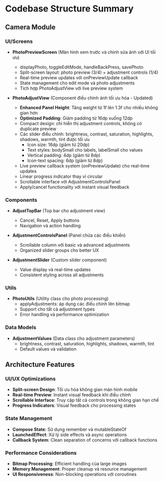# Codebase Structure Summary

## Camera Module

### UI/Screens
- **PhotoPreviewScreen** (Màn hình xem trước và chỉnh sửa ảnh với UI tối ưu)
  - displayPhoto, toggleEditMode, handleBackPress, savePhoto
  - Split-screen layout: photo preview (3/4) + adjustment controls (1/4)
  - Real-time preview updates với onPreviewUpdate callback
  - State management cho edit mode và photo adjustments
  - Tích hợp PhotoAdjustView với live preview system

- **PhotoAdjustView** (Component điều chỉnh ảnh tối ưu hóa - Updated)
  - **Enhanced Panel Height**: Tăng weight từ 1f lên 1.3f cho nhiều không gian hơn
  - **Optimized Padding**: Giảm padding từ 16dp xuống 12dp
  - Compact design: chỉ hiển thị adjustment controls, không có duplicate preview
  - Các slider điều chỉnh: brightness, contrast, saturation, highlights, shadows, warmth, tint được tối ưu
    - Icon size: 16dp (giảm từ 20dp)
    - Text styles: bodySmall cho labels, labelSmall cho values
    - Vertical padding: 4dp (giảm từ 8dp)
    - Icon-text spacing: 6dp (giảm từ 8dp)
  - Live preview callback system (onPreviewUpdate) cho real-time updates
  - Linear progress indicator thay vì circular
  - Scrollable interface với AdjustmentControlsPanel
  - Apply/cancel functionality với instant visual feedback

### Components
- **AdjustTopBar** (Top bar cho adjustment view)
  - Cancel, Reset, Apply buttons
  - Navigation và action handling

- **AdjustmentControlsPanel** (Panel chứa các điều khiển)
  - Scrollable column với basic và advanced adjustments
  - Organized slider groups cho better UX

- **AdjustmentSlider** (Custom slider component)
  - Value display và real-time updates
  - Consistent styling across all adjustments

### Utils
- **PhotoUtils** (Utility class cho photo processing)
  - applyAdjustments: áp dụng các điều chỉnh lên bitmap
  - Support cho tất cả adjustment types
  - Error handling và performance optimization

### Data Models
- **AdjustmentValues** (Data class cho adjustment parameters)
  - brightness, contrast, saturation, highlights, shadows, warmth, tint
  - Default values và validation

## Architecture Features

### UI/UX Optimizations
- **Split-screen Design**: Tối ưu hóa không gian màn hình mobile
- **Real-time Preview**: Instant visual feedback khi điều chỉnh
- **Scrollable Interface**: Truy cập tất cả controls trong không gian hạn chế
- **Progress Indicators**: Visual feedback cho processing states

### State Management
- **Compose State**: Sử dụng remember và mutableStateOf
- **LaunchedEffect**: Xử lý side effects và async operations
- **Callback System**: Clean separation of concerns với callback functions

### Performance Considerations
- **Bitmap Processing**: Efficient handling của large images
- **Memory Management**: Proper cleanup và resource management
- **UI Responsiveness**: Non-blocking operations với coroutines